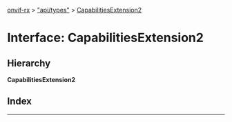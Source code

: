 [onvif-rx](../README.md) > ["api/types"](../modules/_api_types_.md) > [CapabilitiesExtension2](../interfaces/_api_types_.capabilitiesextension2.md)

# Interface: CapabilitiesExtension2

## Hierarchy

**CapabilitiesExtension2**

## Index

---


